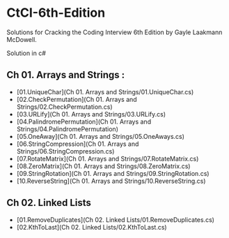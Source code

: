 # CtCI-6th-Edition

Solutions for Cracking the Coding Interview 6th Edition by Gayle Laakmann McDowell.

Solution in c#

## Ch 01. Arrays and Strings :

- [01.UniqueChar](Ch 01. Arrays and Strings/01.UniqueChar.cs)
- [02.CheckPermutation](Ch 01. Arrays and Strings/02.CheckPermutation.cs)
- [03.URLify](Ch 01. Arrays and Strings/03.URLify.cs)
- [04.PalindromePermutation](Ch 01. Arrays and Strings/04.PalindromePermutation)
- [05.OneAway](Ch 01. Arrays and Strings/05.OneAways.cs)
- [06.StringCompression](Ch 01. Arrays and Strings/06.StringCompression.cs)
- [07.RotateMatrix](Ch 01. Arrays and Strings/07.RotateMatrix.cs)
- [08.ZeroMatrix](Ch 01. Arrays and Strings/08.ZeroMatrix.cs)
- [09.StringRotation](Ch 01. Arrays and Strings/09.StringRotation.cs)
- [10.ReverseString](Ch 01. Arrays and Strings/10.ReverseString.cs)

## Ch 02. Linked Lists

- [01.RemoveDuplicates](Ch 02. Linked Lists/01.RemoveDuplicates.cs)
- [02.KthToLast](Ch 02. Linked Lists/02.KthToLast.cs)